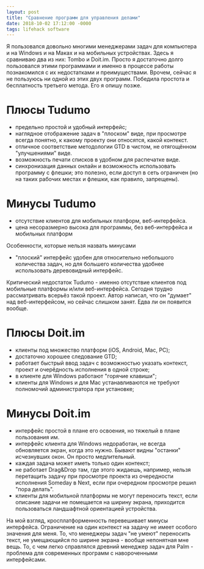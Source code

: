 ```yaml
---
layout: post
title: "Сравнение программ для управления делами"
date: 2018-10-02 17:12:00 -0000
tags: lifehack software
---
```


Я пользовался довольно многими менеджерами задач для компьютера и на Windows и на Маках и на мобильных устройствах. Здесь я сравниваю два из них: Tombo и Doit.im. Просто я достаточно долго пользовался этими программами и именно в процессе работы познакомился с их недостатками и преимуществами. Врочем, сейчас я не пользуюсь ни одной из этих двух программ. Победила простота и бесплатность третьего метода. Его я опишу позже.

# Плюсы Tudumo

- предельно простой и удобный интерфейс;
- наглядное отображение задач в "плоском" виде, при просмотре всегда понятно, к какому проекту они относятся, какой контекст.
- отличное соответствие методологии GTD в чистом, не отягощённом "улучшениями" виде.
- возможность печати списков в удобном для распечатке виде.
- синхронизация данных онлайн и возможность использовать программу с флешки; это полезно, если доступ в сеть ограничен (но на таких рабочих местах и флешки, как правило, запрещены).

# Минусы Tudumo

- отсутствие клиентов для мобильных платформ, веб-интерфейса.
- цена несоразмерно высока для программы, без веб-интерфейса и мобильных платформ

Особенности, которые нельзя назвать минусами

- "плоский" интерфейс удобен для относительно небольшого количества задач, но для большего количества удобнее использовать деревовидный интерфейс.

Критический недостаток Tudumo - именно отсутствие клиентов под мобильные платформы и/или веб-интерфейса. Сегодня трудно рассматривать всерьёз такой проект. Автор написал, что он "думает" над веб-интерфейсом, но сейчас слишком занят. Едва ли он появится вообще.

# Плюсы Doit.im

- клиенты под множество платформ (iOS, Android, Mac, PC);
- достаточно хорошее следование GTD;
- работает быстрый ввод задач с возможностью указать контекст, проект и очерёдность исполнения в одной строке;
- в клиенте для Windows работают "горячие клавиши";
- клиенты для Windows и для Mac устанавливаются не требуют полномочий администратора при установке;

# Минусы Doit.im

- интерфейс простой в плане его освоения, но тяжелый в плане пользования им.
- интерфейс клиента для Windows недоработан, не всегда обновляется экран, когда это нужно. Бывают видны "останки" исчезнувших окон. Он просто медлительный.
- каждая задача может иметь только один контекст;
- не работает Drag&Drop там, где этого жидаешь, например, нельзя перетащить задачу при просмотре проекта из очередности исполнения Someday в Next, если при очередном просмотре решил "пора делать".
- клиенты для мобильной платформы не могут переносить текст, если описание задачи не помещается на ширину экрана, приходится пользоваться ландшафтной ориентацией устройства.

На мой взгляд, кросплатформенность перевешивает минусы интерфейса. Ограничение на один контекст на задачу не имеет особого значения для меня. То, что менеджеры задач "не умеют" переносить текст, не умещающийся по ширине экрана - вообще непонятная мне вещь. То, с чем легко справлялся древний менеджер задач для Palm - проблема для современных программ с навороченными интерфейсами.